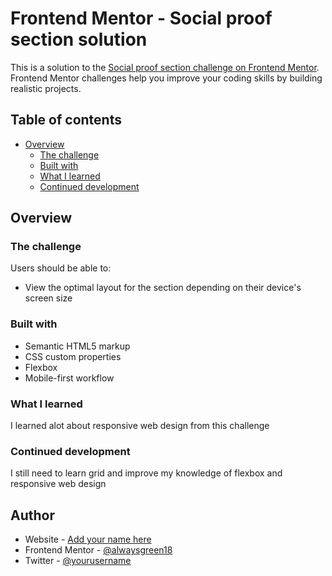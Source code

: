 # Frontend Mentor - Social proof section solution

This is a solution to the [Social proof section challenge on Frontend Mentor](https://www.frontendmentor.io/challenges/social-proof-section-6e0qTv_bA). Frontend Mentor challenges help you improve your coding skills by building realistic projects. 

## Table of contents

- [Overview](#overview)
  - [The challenge](#the-challenge)
  - [Built with](#built-with)
  - [What I learned](#what-i-learned)
  - [Continued development](#continued-development)



## Overview

### The challenge

Users should be able to:

- View the optimal layout for the section depending on their device's screen size

### Built with

- Semantic HTML5 markup
- CSS custom properties
- Flexbox
- Mobile-first workflow

### What I learned
I learned alot about responsive web design from this challenge

### Continued development

I still need to learn grid and improve my knowledge of flexbox and responsive web design

## Author

- Website - [Add your name here](https://www.your-site.com)
- Frontend Mentor - [@alwaysgreen18](https://www.frontendmentor.io/profile/alwaysgreen18)
- Twitter - [@yourusername](https://www.twitter.com/alwaysgreen18)
